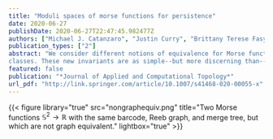 ```yaml
---
title: "Moduli spaces of morse functions for persistence"
date: 2020-06-27
publishDate: 2020-06-27T22:47:45.982477Z
authors: ["Michael J. Catanzaro", "Justin Curry", "Brittany Terese Fasy", "Jānis Lazovskis", "Greg Malen", "Hans Riess", "Bei Wang", "Matthew Zabka"]
publication_types: ["2"]
abstract: "We consider different notions of equivalence for Morse functions on the sphere in the context of persistent homology and introduce new invariants to study these equivalence
classes. These new invariants are as simple--but more discerning than--existing topological invariants, such as persistence barcodes and Reeb graphs. We give a method to relate any two Morse--Smale vector fields on the sphere by a sequence of fundamental moves by considering graph-equivalent Morse functions. We also explore the combinatorially rich world of height-equivalent Morse functions, considered as height functions of embedded spheres in $\\mathbb{R}^3$. Their level set invariant, a poset generated by nested disks and annuli from level sets, gives insight into the moduli space of Morse functions sharing the same persistence barcode."
featured: false
publication: "*Journal of Applied and Computational Topology*"
url_pdf: "http://link.springer.com/article/10.1007/s41468-020-00055-x"
---
```


{{< figure library="true" src="nongraphequiv.png" title="Two Morse functions $\mathbb{S}^2\rightarrow\mathbb{R}$ with the same barcode, Reeb graph, and merge tree, but which are not graph equivalent." lightbox="true" >}}

